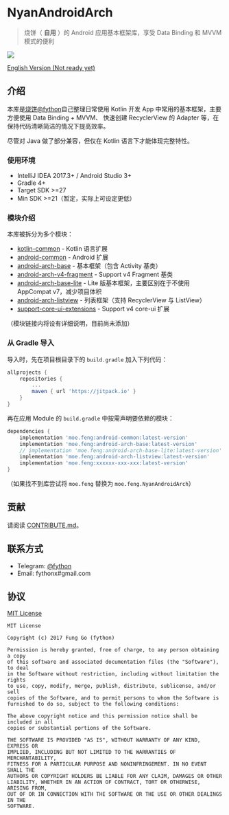 # NyanAndroidArch

> 烧饼（ **自用** ）的 Android 应用基本框架库，享受 Data Binding 和 MVVM 模式的便利

[![](https://jitpack.io/v/moe.feng/NyanAndroidArch.svg)](https://jitpack.io/#moe.feng/NyanAndroidArch)

[English Version (Not ready yet)]()

## 介绍

本库是[烧饼@fython](https://github.com/fython)自己整理日常使用 Kotlin 开发 App 中常用的基本框架，主要方便使用 Data Binding + MVVM、
快速创建 RecyclerView 的 Adapter 等，在保持代码清晰简洁的情况下提高效率。

尽管对 Java 做了部分兼容，但仅在 Kotlin 语言下才能体现完整特性。

### 使用环境

- IntelliJ IDEA 2017.3+ / Android Studio 3+
- Gradle 4+
- Target SDK >=27
- Min SDK >=21（暂定，实际上可设定更低）

### 模块介绍

本库被拆分为多个模块：

- [kotlin-common](./kotlin-common) - Kotlin 语言扩展
- [android-common](./android-common) - Android 扩展
- [android-arch-base](./android-arch-base) - 基本框架（包含 Activity 基类）
- [android-arch-v4-fragment](./android-arch-base) - Support v4 Fragment 基类
- [android-arch-base-lite](./android-arch-base-lite) - Lite 版基本框架，主要区别在于不使用 AppCompat v7，减少项目体积
- [android-arch-listview](./android-arch-listview) - 列表框架（支持 RecyclerView 与 ListView）
- [support-core-ui-extensions](./support-core-ui-extensions) - Support v4 core-ui 扩展

（模块链接内将设有详细说明，目前尚未添加）

### 从 Gradle 导入

导入时，先在项目根目录下的 `build.gradle` 加入下列代码：
```gradle
allprojects {
	repositories {
		...
		maven { url 'https://jitpack.io' }
	}
}
```

再在应用 Module 的 `build.gradle` 中按需声明要依赖的模块：
```gradle
dependencies {
    implementation 'moe.feng:android-common:latest-version'
    implementation 'moe.feng:android-arch-base:latest-version'
    // implementation 'moe.feng:android-arch-base-lite:latest-version'
    implementation 'moe.feng:android-arch-listview:latest-version'
    implementation 'moe.feng:xxxxxx-xxx-xxx:latest-version'
}
```
（如果找不到库尝试将 `moe.feng` 替换为 `moe.feng.NyanAndroidArch`）

## 贡献

请阅读 [CONTRIBUTE.md](./CONTRIBUTE.md)。

## 联系方式

- Telegram: [@fython](https://t.me/fython)
- Email: fythonx#gmail.com

## 协议

[MIT License](./LICENSE)

```
MIT License

Copyright (c) 2017 Fung Go (fython)

Permission is hereby granted, free of charge, to any person obtaining a copy
of this software and associated documentation files (the "Software"), to deal
in the Software without restriction, including without limitation the rights
to use, copy, modify, merge, publish, distribute, sublicense, and/or sell
copies of the Software, and to permit persons to whom the Software is
furnished to do so, subject to the following conditions:

The above copyright notice and this permission notice shall be included in all
copies or substantial portions of the Software.

THE SOFTWARE IS PROVIDED "AS IS", WITHOUT WARRANTY OF ANY KIND, EXPRESS OR
IMPLIED, INCLUDING BUT NOT LIMITED TO THE WARRANTIES OF MERCHANTABILITY,
FITNESS FOR A PARTICULAR PURPOSE AND NONINFRINGEMENT. IN NO EVENT SHALL THE
AUTHORS OR COPYRIGHT HOLDERS BE LIABLE FOR ANY CLAIM, DAMAGES OR OTHER
LIABILITY, WHETHER IN AN ACTION OF CONTRACT, TORT OR OTHERWISE, ARISING FROM,
OUT OF OR IN CONNECTION WITH THE SOFTWARE OR THE USE OR OTHER DEALINGS IN THE
SOFTWARE.
```
